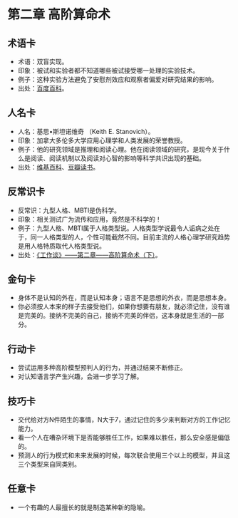 # 第二章 高阶算命术
## 术语卡
- 术语：双盲实现。
- 印象：被试和实验者都不知道哪些被试接受哪一处理的实验技术。
- 例子：这种实验方法避免了安慰剂效应和观察者偏爱对研究结果的影响。
- 出处：[百度百科](http://baike.baidu.com/link?url=MZx_nCueuGyPHrOIlw4nfsFDLOGPvfGmkgsTzkHeNeQktW74vT_lgGTYG8bXblORkwfDHGY7o5ZYEP4ec3BNSWPyEaFrhGBdcG9XRf1qbacaXfzhDUxzuVB1pKmbFf8P)。

## 人名卡
- 人名：基思•斯坦诺维奇 （Keith E. Stanovich）。
- 印象：加拿大多伦多大学应用心理学和人类发展的荣誉教授。
- 例子：他的研究领域是推理和阅读心理。他在阅读领域的研究，是现今关于什么是阅读、阅读机制以及阅读对心智的影响等科学共识出现的基础。
- 出处：[维基百科](https://en.wikipedia.org/wiki/Keith_Stanovich)、[豆瓣读书](https://book.douban.com/subject/26605978/)。

## 反常识卡
- 反常识：九型人格、MBTI是伪科学。
- 印象：相关测试广为流传和应用，竟然是不科学的！
- 例子：九型人格、MBTI属于人格类型说。人格类型学说最令人诟病之处在于，同一人格类型的人，个性可能截然不同。目前主流的人格心理学研究趋势是用人格特质取代人格类型说。
- 出处：[《工作谈》——第二章——高阶算命术（下）](http://mp.weixin.qq.com/s?__biz=MzA3MzM0MjUyMQ==&mid=2652149187&idx=1&sn=3d0033f7533442281e3b840146ec8faa&mpshare=1&scene=23&srcid=1029LGALd9jlSLE97ZDeklXX#rd)。

## 金句卡
- 身体不是认知的外在，而是认知本身；语言不是思想的外衣，而是思想本身。
- 你必须按人本来的样子去接受他们，如果你想要有朋友，就必须记住，没有谁是完美的。接纳不完美的自己，接纳不完美的伴侣，这本身就是生活的一部分。

## 行动卡
- 尝试运用多种高阶模型预判人的行为，并通过结果不断修正。
- 对认知语言学产生兴趣，会进一步学习了解。

## 技巧卡
- 交代给对方N件陌生的事情，N大于7，通过记住的多少来判断对方的工作记忆能力。
- 看一个人在嘈杂环境下是否能够胜任工作，如果难以胜任，那么安全感是偏低的。
- 预测人的行为模式和未来发展的时候，每次联合使用三个以上的模型，并且这三个类型来自同类别。

## 任意卡
- 一个有趣的人最擅长的就是制造某种新的隐喻。
